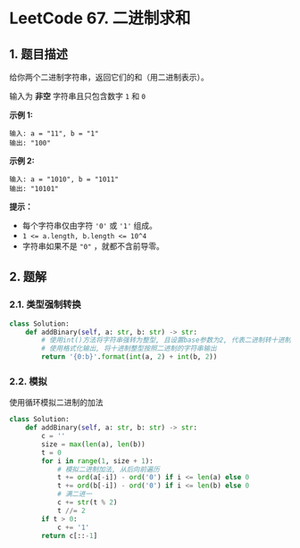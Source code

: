 # LeetCode 67. 二进制求和

## 1. 题目描述

给你两个二进制字符串，返回它们的和（用二进制表示）。

输入为 **非空** 字符串且只包含数字 `1` 和 `0`

**示例 1:**

```
输入: a = "11", b = "1"
输出: "100"
```

**示例 2:**

```
输入: a = "1010", b = "1011"
输出: "10101"
```

**提示：**

- 每个字符串仅由字符 `'0'` 或 `'1'` 组成。
- `1 <= a.length, b.length <= 10^4`
- 字符串如果不是 `"0"` ，就都不含前导零。

## 2. 题解

### 2.1. 类型强制转换

```python
class Solution:
    def addBinary(self, a: str, b: str) -> str:
        # 使用int()方法将字符串强转为整型, 且设置base参数为2, 代表二进制转十进制整型
        # 使用格式化输出, 将十进制整型按照二进制的字符串输出
        return '{0:b}'.format(int(a, 2) + int(b, 2))
```

### 2.2. 模拟

使用循环模拟二进制的加法

```python
class Solution:
    def addBinary(self, a: str, b: str) -> str:
        c = ''
        size = max(len(a), len(b))
        t = 0
        for i in range(1, size + 1):
            # 模拟二进制加法, 从后向前遍历
            t += ord(a[-i]) - ord('0') if i <= len(a) else 0
            t += ord(b[-i]) - ord('0') if i <= len(b) else 0
            # 满二进一
            c += str(t % 2)
            t //= 2
        if t > 0:
            c += '1'
        return c[::-1]
```

